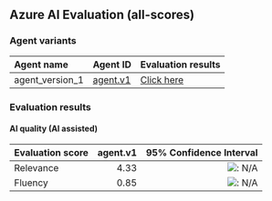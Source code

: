 ## Azure AI Evaluation (all-scores)

### Agent variants

| Agent name | Agent ID | Evaluation results |
|:-----------|:---------|:-------------------|
| agent_version_1 | [agent.v1](https://ai-url/agent.v1 "") | [Click here](test_url_1 "") |

### Evaluation results

#### AI quality (AI assisted)

| Evaluation score   |   agent.v1 |                                                                                       95% Confidence Interval |
|:-------------------|-----------:|--------------------------------------------------------------------------------------------------------------:|
| Relevance          |       4.33 | ![: N/A](https://img.shields.io/badge/-N%2FA-e6e6e3 "Confidence interval not applicable for this score type") |
| Fluency            |       0.85 | ![: N/A](https://img.shields.io/badge/-N%2FA-e6e6e3 "Confidence interval not applicable for this score type") |
